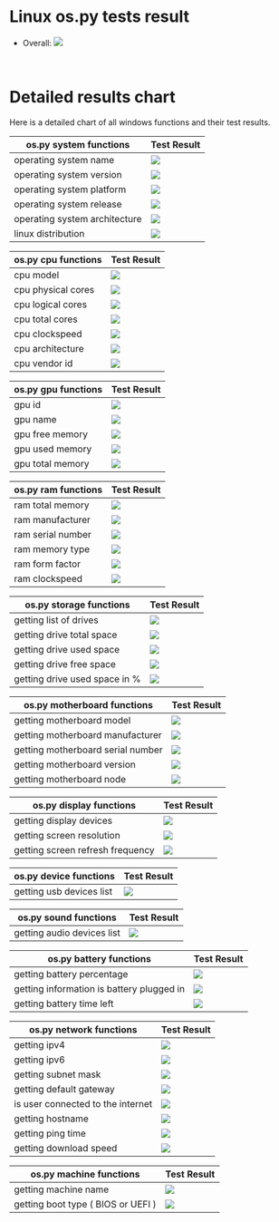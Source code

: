 # Linux os.py tests result
 * Overall: <img src="https://img.shields.io/badge/Linux_build-not_passing-red.svg"/>

<br/>

# Detailed results chart
Here is a detailed chart of all windows functions and their test results.

| os.py system functions        | Test Result                                                             |
|-------------------------------|-------------------------------------------------------------------------|
| operating system name         | <img src="https://img.shields.io/badge/Linux_build-passing-green.svg"/> |
| operating system version      | <img src="https://img.shields.io/badge/Linux_build-passing-green.svg"/> |
| operating system platform     | <img src="https://img.shields.io/badge/Linux_build-passing-green.svg"/> |
| operating system release      | <img src="https://img.shields.io/badge/Linux_build-passing-green.svg"/> |
| operating system architecture | <img src="https://img.shields.io/badge/Linux_build-passing-green.svg"/> |
| linux distribution            | <img src="https://img.shields.io/badge/Linux_build-passing-green.svg"/> |
  

| os.py cpu functions | Test Result                                                               |
|---------------------|---------------------------------------------------------------------------|
| cpu model           | <img src="https://img.shields.io/badge/Linux_build-passing-green.svg"/>   |
| cpu physical cores  | <img src="https://img.shields.io/badge/Linux_build-passing-green.svg"/>   |
| cpu logical cores   | <img src="https://img.shields.io/badge/Linux_build-passing-green.svg"/>   |
| cpu total cores     | <img src="https://img.shields.io/badge/Linux_build-passing-green.svg"/>   |
| cpu clockspeed      | <img src="https://img.shields.io/badge/Linux_build-passing-green.svg"/>   |
| cpu architecture    | <img src="https://img.shields.io/badge/Linux_build-passing-green.svg"/>   |
| cpu vendor id       | <img src="https://img.shields.io/badge/Linux_build-passing-green.svg"/>   |

| os.py gpu functions | Test Result                                                               |
|---------------------|---------------------------------------------------------------------------|
| gpu id              | <img src="https://img.shields.io/badge/Linux_build-not_passing-red.svg"/> |
| gpu name            | <img src="https://img.shields.io/badge/Linux_build-not_passing-red.svg"/> |
| gpu free memory     | <img src="https://img.shields.io/badge/Linux_build-not_passing-red.svg"/> |
| gpu used memory     | <img src="https://img.shields.io/badge/Linux_build-not_passing-red.svg"/> |
| gpu total memory    | <img src="https://img.shields.io/badge/Linux_build-not_passing-red.svg"/> |

| os.py ram functions | Test Result                                                               |
|---------------------|---------------------------------------------------------------------------|
| ram total memory    | <img src="https://img.shields.io/badge/Linux_build-not_passing-red.svg"/> |
| ram manufacturer    | <img src="https://img.shields.io/badge/Linux_build-not_passing-red.svg"/> |
| ram serial number   | <img src="https://img.shields.io/badge/Linux_build-not_passing-red.svg"/> |
| ram memory type     | <img src="https://img.shields.io/badge/Linux_build-not_passing-red.svg"/> |
| ram form factor     | <img src="https://img.shields.io/badge/Linux_build-not_passing-red.svg"/> |
| ram clockspeed      | <img src="https://img.shields.io/badge/Linux_build-not_passing-red.svg"/> |

| os.py storage functions       | Test Result                                                             |
|-------------------------------|-------------------------------------------------------------------------|
| getting list of drives        | <img src="https://img.shields.io/badge/Linux_build-passing-green.svg"/> |
| getting drive total space     | <img src="https://img.shields.io/badge/Linux_build-passing-green.svg"/> |
| getting drive used space      | <img src="https://img.shields.io/badge/Linux_build-passing-green.svg"/> |
| getting drive free space      | <img src="https://img.shields.io/badge/Linux_build-passing-green.svg"/> |
| getting drive used space in % | <img src="https://img.shields.io/badge/Linux_build-passing-green.svg"/> |

| os.py motherboard functions       | Test Result                                                             |
|-----------------------------------|-------------------------------------------------------------------------|
| getting motherboard model         | <img src="https://img.shields.io/badge/Linux_build-passing-green.svg"/> |
| getting motherboard manufacturer  | <img src="https://img.shields.io/badge/Linux_build-passing-green.svg"/> |
| getting motherboard serial number | <img src="https://img.shields.io/badge/Linux_build-passing-green.svg"/> |
| getting motherboard version       | <img src="https://img.shields.io/badge/Linux_build-passing-green.svg"/> |
| getting motherboard node          | <img src="https://img.shields.io/badge/Linux_build-passing-green.svg"/> |

| os.py display functions          | Test Result                                                               |
|----------------------------------|---------------------------------------------------------------------------|
| getting display devices          | <img src="https://img.shields.io/badge/Linux_build-not_passing-red.svg"/> |
| getting screen resolution        | <img src="https://img.shields.io/badge/Linux_build-not_passing-red.svg"/> |
| getting screen refresh frequency | <img src="https://img.shields.io/badge/Linux_build-not_passing-red.svg"/> |

| os.py device functions   | Test Result                                                             |
|--------------------------|-------------------------------------------------------------------------|
| getting usb devices list | <img src="https://img.shields.io/badge/Linux_build-passing-green.svg"/> |

| os.py sound functions      | Test Result                                                             |
|----------------------------|-------------------------------------------------------------------------|
| getting audio devices list | <img src="https://img.shields.io/badge/Linux_build-passing-green.svg"/> |

| os.py battery functions                   | Test Result                                                               |
|-------------------------------------------|---------------------------------------------------------------------------|
| getting battery percentage                | <img src="https://img.shields.io/badge/Linux_build-not_passing-red.svg"/> |
| getting information is battery plugged in | <img src="https://img.shields.io/badge/Linux_build-not_passing-red.svg"/> |
| getting battery time left                 | <img src="https://img.shields.io/badge/Linux_build-not_passing-red.svg"/> |

| os.py network functions           | Test Result                                                             |
|-----------------------------------|-------------------------------------------------------------------------|
| getting ipv4                      | <img src="https://img.shields.io/badge/Linux_build-passing-green.svg"/> |
| getting ipv6                      | <img src="https://img.shields.io/badge/Linux_build-passing-green.svg"/> |
| getting subnet mask               | <img src="https://img.shields.io/badge/Linux_build-passing-green.svg"/> |
| getting default gateway           | <img src="https://img.shields.io/badge/Linux_build-passing-green.svg"/> |
| is user connected to the internet | <img src="https://img.shields.io/badge/Linux_build-passing-green.svg"/> |
| getting hostname                  | <img src="https://img.shields.io/badge/Linux_build-passing-green.svg"/> |
| getting ping time                 | <img src="https://img.shields.io/badge/Linux_build-passing-green.svg"/> |
| getting download speed            | <img src="https://img.shields.io/badge/Linux_build-passing-green.svg"/> |

| os.py machine functions            | Test Result                                                             |
|------------------------------------|-------------------------------------------------------------------------|
| getting machine name               | <img src="https://img.shields.io/badge/Linux_build-passing-green.svg"/> |
| getting boot type ( BIOS or UEFI ) | <img src="https://img.shields.io/badge/Linux_build-passing-green.svg"/> |
